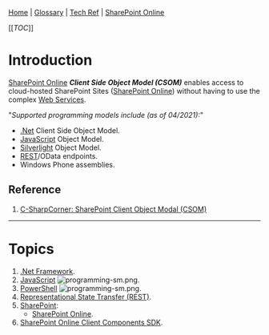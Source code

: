 [Home](/Slalom-LLC/Slalom-Consulting) | [Glossary](/Glossary) | [Tech Ref](/Tech-Ref) | [SharePoint Online](/Tech-Ref/Microsoft/SharePoint/SharePoint-Online)

[[_TOC_]]

# Introduction
[SharePoint Online](/Tech-Ref/Microsoft/SharePoint/SharePoint-Online) ***Client Side Object Model (CSOM)*** enables access to cloud-hosted SharePoint Sites ([SharePoint Online](/Tech-Ref/Microsoft/SharePoint/SharePoint-Online)) without having to use the complex [Web Services](/Tech-Ref/WWW-\(World-Wide-Web\)/Web-Service).

"_Supported programming models include (as of 04/2021):_"
   - [.Net](/Tech-Ref/Software-Development/NET-Framework) Client Side Object Model.
   - [JavaScript](/Tech-Ref/Software-Development/JavaScript) Object Model.
   - [Silverlight](/Tech-Ref/Silverlight) Object Model.
   - [REST](/Tech-Ref/Software-Development/REST-\(Representational-State-Transfer\))/OData endpoints.
   - Windows Phone assemblies.

## Reference
1. [C-SharpCorner: SharePoint Client Object Modal (CSOM)
](https://www.c-sharpcorner.com/article/sharepoint-client-object-modal-csom/)

---
# Topics
1. [.Net Framework](/Tech-Ref/Software-Development/NET-Framework).
1. [JavaScript](/Tech-Ref/Software-Development/JavaScript) ![programming-sm.png](/.attachments/programming-sm-84511b90-2d77-4364-8b25-7bee99dd4060.png).
1. [PowerShell](/Tech-Ref/Microsoft/PowerShell) ![programming-sm.png](/.attachments/programming-sm-84511b90-2d77-4364-8b25-7bee99dd4060.png).
1. [Representational State Transfer (REST)](/Tech-Ref/Software-Development/REST-\(Representational-State-Transfer\)).
1. [SharePoint](/Tech-Ref/Microsoft/SharePoint):
   - [SharePoint Online](/Tech-Ref/Microsoft/SharePoint/SharePoint-Online).
1. [SharePoint Online Client Components SDK](/Tech-Ref/Microsoft/SharePoint/SharePoint-Online/CSOM-\(SharePoint-Online-Client-Side-Object-Model\)/SharePoint-Online-Client-Components-SDK).
